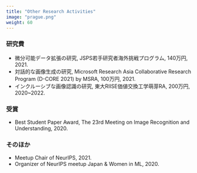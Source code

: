 ```yaml
---
title: "Other Research Activities"
image: "prague.png"
weight: 60
---
```


### 研究費

* 微分可能データ拡張の研究, JSPS若手研究者海外挑戦プログラム, 140万円, 2021.
* 対話的な画像生成の研究, Microsoft Research Asia Collaborative Research Program (D-CORE 2021) by MSRA, 100万円, 2021.
* インクルーシブな画像認識の研究, 東大RIISE価値交換工学萌芽RA, 200万円, 2020~2022.

### 受賞

* Best Student Paper Award, The 23rd Meeting on Image Recognition and Understanding, 2020.

### そのほか

* Meetup Chair of NeurIPS, 2021.
* Organizer of NeurIPS meetup Japan & Women in ML, 2020.